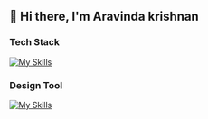 ## 👋 Hi there, I'm Aravinda krishnan 

<!-- - 🌱 I’m currently learning Web 3.0 && Solidity
- 🤖 I'm looking forward to learning more technologies. -->

### Tech Stack
[![My Skills](https://skillicons.dev/icons?i=html,css,js,ts,react,tailwind,nodejs,mongodb,python,aws,terraform)](https://skillicons.dev)
### Design Tool
[![My Skills](https://skillicons.dev/icons?i=figma)](https://skillicons.dev)
